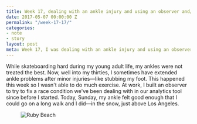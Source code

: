 ```yaml
---
title: Week 17, dealing with an ankle injury and using an observer and/or a mediator pattern
date: 2017-05-07 00:00:00 Z
permalink: "/week-17-17/"
categories:
- note
- story
layout: post
meta: Week 17, I was dealing with an ankle injury and using an observer to fix race conditions
---
```


While skateboarding hard during my young adult life, my ankles were not treated the best. Now, well into my thirties, I sometimes have extended ankle problems after minor injuries—like stubbing my foot. This happened this week so I wasn't able to do much exercise. At work, I built an observer to try to fix a race condition we've been dealing with in our analytics tool since before I started. Today, Sunday, my ankle felt good enough that I could go on a long walk and I did—in the snow, just above Los Angeles.

<figure>
  <img src="//yowainwright.imgix.net/wk-17/snow-3.jpg?w=800&h=800&crop=focalpoint&auto=format" alt="Ruby Beach" />
</figure>
